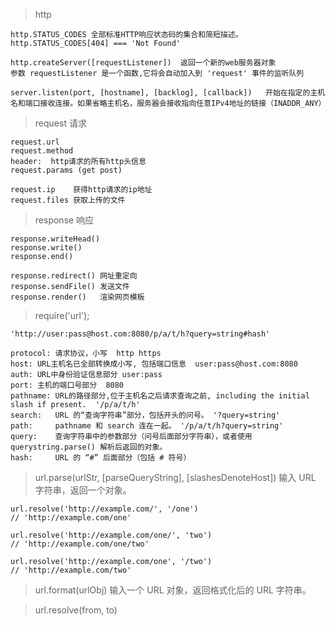 > http

    http.STATUS_CODES 全部标准HTTP响应状态码的集合和简短描述。
    http.STATUS_CODES[404] === 'Not Found'

    http.createServer([requestListener])  返回一个新的web服务器对象
    参数 requestListener 是一个函数,它将会自动加入到 'request' 事件的监听队列

    server.listen(port, [hostname], [backlog], [callback])   开始在指定的主机名和端口接收连接。如果省略主机名，服务器会接收指向任意IPv4地址的链接（INADDR_ANY）

> request 请求

    request.url
    request.method
    header:  http请求的所有http头信息
    request.params (get post)

    request.ip    获得http请求的ip地址
    request.files 获取上传的文件

> response 响应

    response.writeHead()
    response.write()
    response.end()

    response.redirect() 网址重定向
    response.sendFile() 发送文件
    response.render()   渲染网页模板
    
    
> require('url');

    'http://user:pass@host.com:8080/p/a/t/h?query=string#hash'

    protocol: 请求协议，小写  http https
    host: URL主机名已全部转换成小写, 包括端口信息  user:pass@host.com:8080
    auth: URL中身份验证信息部分 user:pass
    port: 主机的端口号部分  8080
    pathname: URL的路径部分,位于主机名之后请求查询之前, including the initial slash if present.  '/p/a/t/h'
    search:   URL 的“查询字符串”部分，包括开头的问号。 '?query=string'
    path:     pathname 和 search 连在一起。 '/p/a/t/h?query=string'
    query:    查询字符串中的参数部分（问号后面部分字符串），或者使用 querystring.parse() 解析后返回的对象。
    hash:     URL 的 “#” 后面部分（包括 # 符号）


> url.parse(urlStr, [parseQueryString], [slashesDenoteHost])  输入 URL 字符串，返回一个对象。

    url.resolve('http://example.com/', '/one')
    // 'http://example.com/one'
    
    url.resolve('http://example.com/one/', 'two')
    // 'http://example.com/one/two'
    
    url.resolve('http://example.com/one', '/two')
    // 'http://example.com/two'

> url.format(urlObj)   输入一个 URL 对象，返回格式化后的 URL 字符串。

> url.resolve(from, to)
